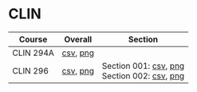 # CLIN

| Course | Overall | Section |
| ------ | ------- | ------- |
| CLIN 294A | [csv](https://github.com/UCSD-Historical-Enrollment-Data/2023Fall/blob/main/overall/CLIN%20294A.csv), [png](https://raw.githubusercontent.com/UCSD-Historical-Enrollment-Data/2023Fall/main/plot_overall/CLIN%20294A.png) |  |
| CLIN 296 | [csv](https://github.com/UCSD-Historical-Enrollment-Data/2023Fall/blob/main/overall/CLIN%20296.csv), [png](https://raw.githubusercontent.com/UCSD-Historical-Enrollment-Data/2023Fall/main/plot_overall/CLIN%20296.png) | Section 001: [csv](https://github.com/UCSD-Historical-Enrollment-Data/2023Fall/blob/main/section/CLIN%20296_001.csv), [png](https://raw.githubusercontent.com/UCSD-Historical-Enrollment-Data/2023Fall/main/plot_section/CLIN%20296_001.png)<br>Section 002: [csv](https://github.com/UCSD-Historical-Enrollment-Data/2023Fall/blob/main/section/CLIN%20296_002.csv), [png](https://raw.githubusercontent.com/UCSD-Historical-Enrollment-Data/2023Fall/main/plot_section/CLIN%20296_002.png) |
